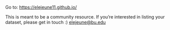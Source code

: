 Go to: 
https://elejeune11.github.io/

This is meant to be a community resource. If you’re interested in listing your dataset, please get in touch :) elejeune@bu.edu
